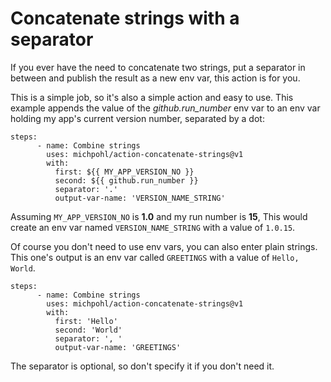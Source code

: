 # Concatenate strings with a separator

If you ever have the need to concatenate two strings, put a separator in between and publish the result as a new env var, this action is for you.

This is a simple job, so it's also a simple action and easy to use. This example appends the value of the *github.run_number*  env var to an env var holding my app's current version number, separated by a dot:
```
steps:
      - name: Combine strings
        uses: michpohl/action-concatenate-strings@v1
        with:
          first: ${{ MY_APP_VERSION_NO }}
          second: ${{ github.run_number }}
          separator: '.'
          output-var-name: 'VERSION_NAME_STRING'
```
Assuming `MY_APP_VERSION_NO` is **1.0** and my run number is **15**, 
This would create an env var named `VERSION_NAME_STRING` with a value of `1.0.15`.

Of course you don't need to use env vars, you can also enter plain strings. This one's output is an env var called `GREETINGS` with a value of `Hello, World`.

```
steps:
      - name: Combine strings
        uses: michpohl/action-concatenate-strings@v1
        with:
          first: 'Hello'
          second: 'World'
          separator: ', '
          output-var-name: 'GREETINGS'
```

The separator is optional, so don't specify it if you don't need it.